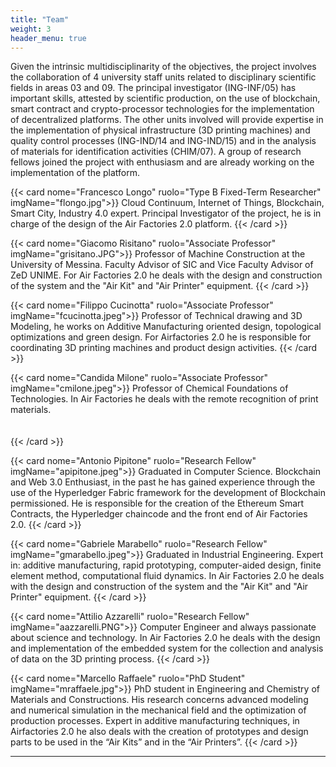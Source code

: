 ```yaml
---
title: "Team"
weight: 3
header_menu: true
---
```


Given the intrinsic multidisciplinarity of the objectives, the project involves the collaboration of 4 university staff units related to disciplinary scientific fields in areas 03 and 09. The principal investigator (ING-INF/05) has important skills, attested by scientific production, on the use of blockchain, smart contract and crypto-processor technologies for the implementation of decentralized platforms. The other units involved will provide expertise in the implementation of physical infrastructure (3D printing machines) and quality control processes (ING-IND/14 and ING-IND/15) and in the analysis of materials for identification activities (CHIM/07). 
A group of research fellows joined the project with enthusiasm and are already working on the implementation of the platform.


{{< card nome="Francesco Longo" ruolo="Type B Fixed-Term Researcher" imgName="flongo.jpg">}}
Cloud Continuum, Internet of Things, Blockchain, Smart City, Industry 4.0 expert. Principal Investigator of the project, he is in charge of the design of the Air Factories 2.0 platform.
{{< /card >}}

{{< card nome="Giacomo Risitano" ruolo="Associate Professor" imgName="grisitano.JPG">}}
Professor of Machine Construction at the University of Messina. Faculty Advisor of SIC and Vice Faculty Advisor of ZeD UNIME. For Air Factories 2.0 he deals with the design and construction of the system and the "Air Kit" and "Air Printer" equipment.
{{< /card >}}

{{< card nome="Filippo Cucinotta" ruolo="Associate Professor" imgName="fcucinotta.jpeg">}}
Professor of Technical drawing and 3D Modeling, he works on Additive Manufacturing oriented design, topological optimizations and green design. For Airfactories 2.0 he is responsible for coordinating 3D printing machines and product design activities.
{{< /card >}}

{{< card nome="Candida Milone" ruolo="Associate Professor" imgName="cmilone.jpeg">}}
Professor of Chemical Foundations of Technologies. In Air Factories he deals with the remote recognition of print materials.
<br>
<br>
<br>
{{< /card >}}

{{< card nome="Antonio Pipitone" ruolo="Research Fellow" imgName="apipitone.jpeg">}}
Graduated in Computer Science. Blockchain and Web 3.0 Enthusiast, in the past he has gained experience through the use of the Hyperledger Fabric framework for the development of Blockchain permissioned. He is responsible for the creation of the Ethereum Smart Contracts, the Hyperledger chaincode and the front end of Air Factories 2.0.
{{< /card >}}

{{< card nome="Gabriele Marabello" ruolo="Research Fellow" imgName="gmarabello.jpeg">}}
Graduated in Industrial Engineering. Expert in: additive manufacturing, rapid prototyping, computer-aided design, finite element method, computational fluid dynamics. In Air Factories 2.0 he deals with the design and construction of the system and the "Air Kit" and "Air Printer" equipment.
{{< /card >}}

{{< card nome="Attilio Azzarelli" ruolo="Research Fellow" imgName="aazzarelli.PNG">}}
Computer Engineer and always passionate about science and technology. In Air Factories 2.0 he deals with the design and implementation of the embedded system for the collection and analysis of data on the 3D printing process.
{{< /card >}}

{{< card nome="Marcello Raffaele" ruolo="PhD Student" imgName="mraffaele.jpg">}}
PhD student in Engineering and Chemistry of Materials and Constructions. His research concerns advanced modeling and numerical simulation in the mechanical field and the optimization of production processes. Expert in additive manufacturing techniques, in Airfactories 2.0 he also deals with the creation of prototypes and design parts to be used in the “Air Kits” and in the “Air Printers”.
{{< /card >}}

---

